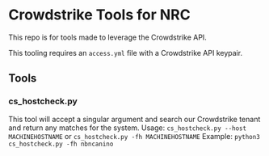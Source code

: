 # Crowdstrike Tools for NRC

This repo is for tools made to leverage the Crowdstrike API.

This tooling requires an `access.yml` file with a Crowdstrike API keypair.

## Tools

### cs_hostcheck.py
This tool will accept a singular argument and search our Crowdstrike tenant and return any matches for the system.
Usage: `cs_hostcheck.py --host MACHINEHOSTNAME` or `cs_hostcheck.py -fh MACHINEHOSTNAME`
Example: `python3 cs_hostcheck.py -fh nbncanino`
 